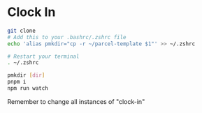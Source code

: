 # Clock In

```bash
git clone
# Add this to your .bashrc/.zshrc file
echo 'alias pmkdir="cp -r ~/parcel-template $1"' >> ~/.zshrc

# Restart your terminal
. ~/.zshrc

pmkdir [dir]
pnpm i
npm run watch
```

Remember to change all instances of "clock-in"